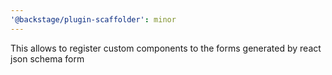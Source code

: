 ```yaml
---
'@backstage/plugin-scaffolder': minor
---
```


This allows to register custom components to the forms generated by react json schema form
